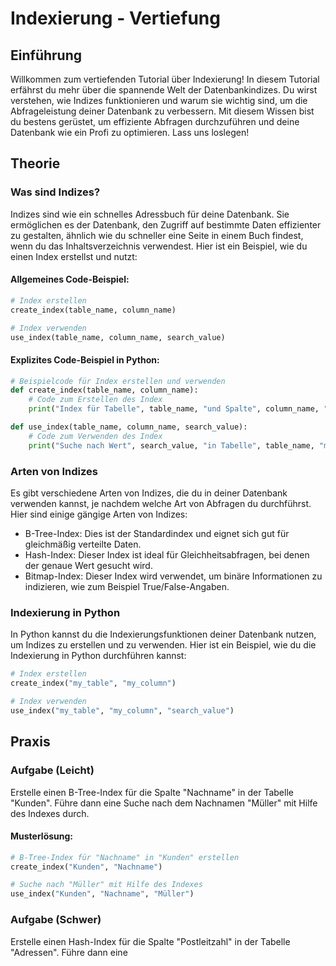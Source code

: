# Indexierung - Vertiefung

## Einführung
Willkommen zum vertiefenden Tutorial über Indexierung! In diesem Tutorial erfährst du mehr über die spannende Welt der Datenbankindizes. Du wirst verstehen, wie Indizes funktionieren und warum sie wichtig sind, um die Abfrageleistung deiner Datenbank zu verbessern. Mit diesem Wissen bist du bestens gerüstet, um effiziente Abfragen durchzuführen und deine Datenbank wie ein Profi zu optimieren. Lass uns loslegen!

## Theorie
### Was sind Indizes?
Indizes sind wie ein schnelles Adressbuch für deine Datenbank. Sie ermöglichen es der Datenbank, den Zugriff auf bestimmte Daten effizienter zu gestalten, ähnlich wie du schneller eine Seite in einem Buch findest, wenn du das Inhaltsverzeichnis verwendest. Hier ist ein Beispiel, wie du einen Index erstellst und nutzt:

#### Allgemeines Code-Beispiel:
```python
# Index erstellen
create_index(table_name, column_name)

# Index verwenden
use_index(table_name, column_name, search_value)
```

#### Explizites Code-Beispiel in Python:
```python
# Beispielcode für Index erstellen und verwenden
def create_index(table_name, column_name):
    # Code zum Erstellen des Index
    print("Index für Tabelle", table_name, "und Spalte", column_name, "erstellt.")

def use_index(table_name, column_name, search_value):
    # Code zum Verwenden des Index
    print("Suche nach Wert", search_value, "in Tabelle", table_name, "mit Hilfe des Index auf Spalte", column_name)
```

### Arten von Indizes
Es gibt verschiedene Arten von Indizes, die du in deiner Datenbank verwenden kannst, je nachdem welche Art von Abfragen du durchführst. Hier sind einige gängige Arten von Indizes:

- B-Tree-Index: Dies ist der Standardindex und eignet sich gut für gleichmäßig verteilte Daten.
- Hash-Index: Dieser Index ist ideal für Gleichheitsabfragen, bei denen der genaue Wert gesucht wird.
- Bitmap-Index: Dieser Index wird verwendet, um binäre Informationen zu indizieren, wie zum Beispiel True/False-Angaben.

### Indexierung in Python
In Python kannst du die Indexierungsfunktionen deiner Datenbank nutzen, um Indizes zu erstellen und zu verwenden. Hier ist ein Beispiel, wie du die Indexierung in Python durchführen kannst:

```python
# Index erstellen
create_index("my_table", "my_column")

# Index verwenden
use_index("my_table", "my_column", "search_value")
```

## Praxis
### Aufgabe (Leicht)
Erstelle einen B-Tree-Index für die Spalte "Nachname" in der Tabelle "Kunden". Führe dann eine Suche nach dem Nachnamen "Müller" mit Hilfe des Indexes durch.

#### Musterlösung:
```python
# B-Tree-Index für "Nachname" in "Kunden" erstellen
create_index("Kunden", "Nachname")

# Suche nach "Müller" mit Hilfe des Indexes
use_index("Kunden", "Nachname", "Müller")
```

### Aufgabe (Schwer)
Erstelle einen Hash-Index für die Spalte "Postleitzahl" in der Tabelle "Adressen". Führe dann eine